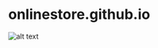 # onlinestore.github.io
![alt text]( https://github.com/kartikeyjangir/onlinestore.github.io/commit/54e594417c573e21e5d90dfae5d0a6b620a8cb53 )
